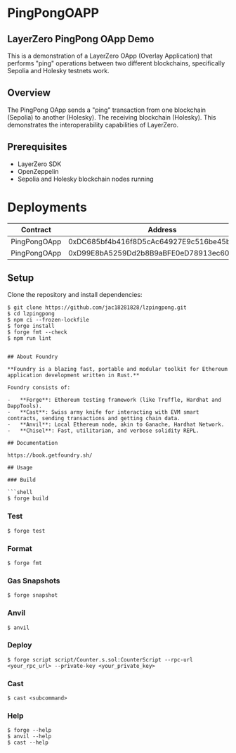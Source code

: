 # PingPongOAPP

## LayerZero PingPong OApp Demo

This is a demonstration of a LayerZero OApp (Overlay Application) that performs "ping" operations between two different blockchains, specifically Sepolia and Holesky testnets work.   

## Overview

The PingPong OApp sends a "ping" transaction from one blockchain (Sepolia) to another (Holesky). The receiving blockchain (Holesky). This demonstrates the interoperability capabilities of LayerZero.

## Prerequisites

- LayerZero SDK
- OpenZeppelin
- Sepolia and Holesky blockchain nodes running


# Deployments

| Contract     | Address                                    | Network |
| ------------ | ------------------------------------------ | ------- |
| PingPongOApp | 0xDC685bf4b416f8D5cAc64927E9c516be45b81d28 | Sepolia |
| PingPongOApp | 0xD99E8bA5259Dd2b8B9aBFE0eD78913ec60B8F898 | Holesky |

## Setup

Clone the repository and install dependencies:

```shell
$ git clone https://github.com/jac18281828/lzpingpong.git
$ cd lzpingpong
$ npm ci --frozen-lockfile
$ forge install
$ forge fmt --check
$ npm run lint


## About Foundry

**Foundry is a blazing fast, portable and modular toolkit for Ethereum application development written in Rust.**

Foundry consists of:

-   **Forge**: Ethereum testing framework (like Truffle, Hardhat and DappTools).
-   **Cast**: Swiss army knife for interacting with EVM smart contracts, sending transactions and getting chain data.
-   **Anvil**: Local Ethereum node, akin to Ganache, Hardhat Network.
-   **Chisel**: Fast, utilitarian, and verbose solidity REPL.

## Documentation

https://book.getfoundry.sh/

## Usage

### Build

```shell
$ forge build
```

### Test

```shell
$ forge test
```

### Format

```shell
$ forge fmt
```

### Gas Snapshots

```shell
$ forge snapshot
```

### Anvil

```shell
$ anvil
```

### Deploy

```shell
$ forge script script/Counter.s.sol:CounterScript --rpc-url <your_rpc_url> --private-key <your_private_key>
```

### Cast

```shell
$ cast <subcommand>
```

### Help

```shell
$ forge --help
$ anvil --help
$ cast --help
```
